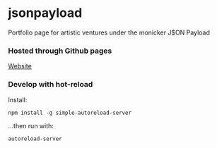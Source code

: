 # jsonpayload
Portfolio page for artistic ventures under the monicker J$ON Payload

### Hosted through Github pages
[Website](http://jasonworden.com/jsonpayload)

### Develop with hot-reload

Install:
```
npm install -g simple-autoreload-server
```

...then run with:
```
autoreload-server
```
